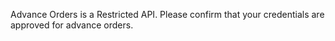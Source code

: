 Advance Orders is a Restricted API. Please confirm that your credentials are approved for advance orders.